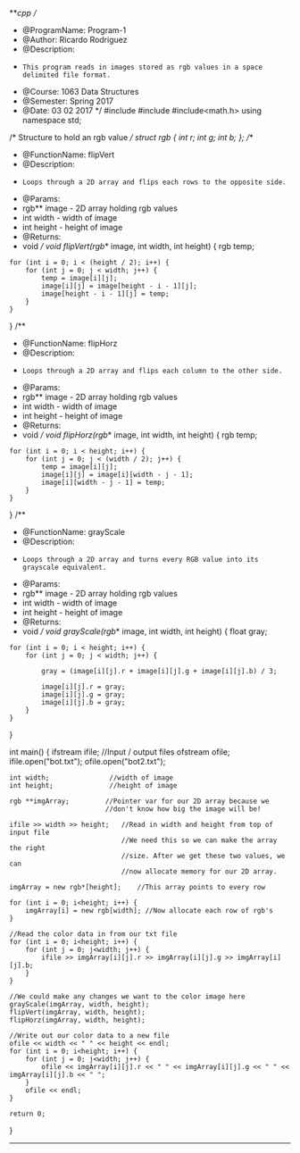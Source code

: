 ***cpp
/*
* @ProgramName: Program-1
* @Author: Ricardo Rodriguez
* @Description:
*     This program reads in images stored as rgb values in a space delimited file format.
* @Course: 1063 Data Structures
* @Semester: Spring 2017
* @Date: 03 02 2017
*/
#include<iostream>
#include<fstream>
#include<math.h>
using namespace std;

/*
Structure to hold an rgb value
*/
struct rgb {
	int r;
	int g;
	int b;
};
/**
* @FunctionName: flipVert
* @Description:
*     Loops through a 2D array and flips each rows to the opposite side.
* @Params:
*    rgb** image - 2D array holding rgb values
*    int width - width of image
*    int height - height of image
* @Returns:
*    void
*/
void flipVert(rgb** image, int width, int height) {
	rgb temp;

	for (int i = 0; i < (height / 2); i++) {
		for (int j = 0; j < width; j++) {
			temp = image[i][j];
			image[i][j] = image[height - i - 1][j];
			image[height - i - 1][j] = temp;
		}
	}
}
/**
* @FunctionName: flipHorz
* @Description:
*     Loops through a 2D array and flips each column to the other side.
* @Params:
*    rgb** image - 2D array holding rgb values
*    int width - width of image
*    int height - height of image
* @Returns:
*    void
*/
void flipHorz(rgb** image, int width, int height) {
	rgb temp;

	for (int i = 0; i < height; i++) {
		for (int j = 0; j < (width / 2); j++) {
			temp = image[i][j];
			image[i][j] = image[i][width - j - 1];
			image[i][width - j - 1] = temp;
		}
	}
}
/**
* @FunctionName: grayScale
* @Description:
*     Loops through a 2D array and turns every RGB value into its grayscale equivalent.
* @Params:
*    rgb** image - 2D array holding rgb values
*    int width - width of image
*    int height - height of image
* @Returns:
*    void
*/
void grayScale(rgb** image, int width, int height) {
	float gray;

	for (int i = 0; i < height; i++) {
		for (int j = 0; j < width; j++) {

			gray = (image[i][j].r + image[i][j].g + image[i][j].b) / 3;

			image[i][j].r = gray;
			image[i][j].g = gray;
			image[i][j].b = gray;
		}
	}
}

int main() {
	ifstream ifile;          //Input / output files
	ofstream ofile;
	ifile.open("bot.txt");
	ofile.open("bot2.txt");

	int width;               //width of image
	int height;              //height of image

	rgb **imgArray;         //Pointer var for our 2D array because we         
							//don't know how big the image will be!

	ifile >> width >> height;   //Read in width and height from top of input file
								//We need this so we can make the array the right 
								//size. After we get these two values, we can
								//now allocate memory for our 2D array.

	imgArray = new rgb*[height];    //This array points to every row

	for (int i = 0; i<height; i++) {
		imgArray[i] = new rgb[width]; //Now allocate each row of rgb's
	}

	//Read the color data in from our txt file
	for (int i = 0; i<height; i++) {
		for (int j = 0; j<width; j++) {
			ifile >> imgArray[i][j].r >> imgArray[i][j].g >> imgArray[i][j].b;
		}
	}

	//We could make any changes we want to the color image here
	grayScale(imgArray, width, height);
	flipVert(imgArray, width, height);
	flipHorz(imgArray, width, height);

	//Write out our color data to a new file
	ofile << width << " " << height << endl;
	for (int i = 0; i<height; i++) {
		for (int j = 0; j<width; j++) {
			ofile << imgArray[i][j].r << " " << imgArray[i][j].g << " " << imgArray[i][j].b << " ";
		}
		ofile << endl;
	}

	return 0;
}
***
